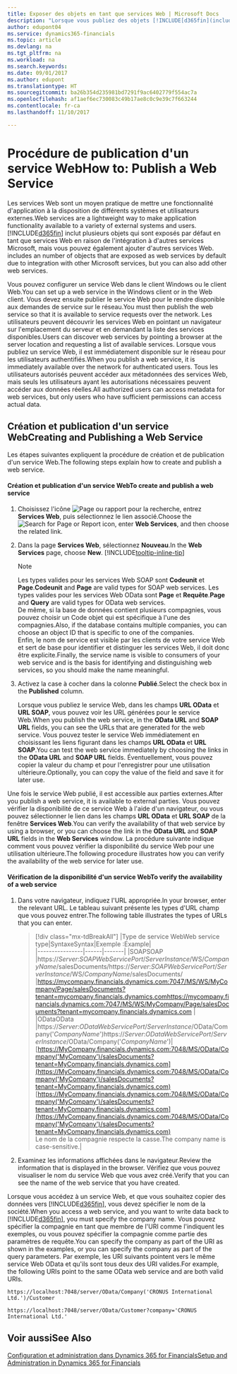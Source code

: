 ```yaml
---
title: Exposer des objets en tant que services Web | Microsoft Docs
description: "Lorsque vous publiez des objets [!INCLUDE[d365fin](includes/d365fin_md.md)] en tant que services Web, ils sont immédiatement disponibles sur le réseau."
author: edupont04
ms.service: dynamics365-financials
ms.topic: article
ms.devlang: na
ms.tgt_pltfrm: na
ms.workload: na
ms.search.keywords: 
ms.date: 09/01/2017
ms.author: edupont
ms.translationtype: HT
ms.sourcegitcommit: ba26b354d235981bd7291f9ac6402779f554ac7a
ms.openlocfilehash: af1aef6ec730083c49b17ae8c0c9e39c7f663244
ms.contentlocale: fr-ca
ms.lasthandoff: 11/10/2017

---
```

# <a name="how-to-publish-a-web-service"></a><span data-ttu-id="45a9f-103">Procédure de publication d'un service Web</span><span class="sxs-lookup"><span data-stu-id="45a9f-103">How to: Publish a Web Service</span></span>
<span data-ttu-id="45a9f-104">Les services Web sont un moyen pratique de mettre une fonctionnalité d'application à la disposition de différents systèmes et utilisateurs externes.</span><span class="sxs-lookup"><span data-stu-id="45a9f-104">Web services are a lightweight way to make application functionality available to a variety of external systems and users.</span></span> [!INCLUDE[d365fin](includes/d365fin_md.md)]<span data-ttu-id="45a9f-105"> inclut plusieurs objets qui sont exposés par défaut en tant que services Web en raison de l'intégration à d'autres services Microsoft, mais vous pouvez également ajouter d'autres services Web.</span><span class="sxs-lookup"><span data-stu-id="45a9f-105"> includes an number of objects that are exposed as web services by default due to integration with other Microsoft services, but you can also add other web services.</span></span>  

<span data-ttu-id="45a9f-106">Vous pouvez configurer un service Web dans le client Windows ou le client Web.</span><span class="sxs-lookup"><span data-stu-id="45a9f-106">You can set up a web service in the Windows client or in the Web client.</span></span> <span data-ttu-id="45a9f-107">Vous devez ensuite publier le service Web pour le rendre disponible aux demandes de service sur le réseau.</span><span class="sxs-lookup"><span data-stu-id="45a9f-107">You must then publish the web service so that it is available to service requests over the network.</span></span> <span data-ttu-id="45a9f-108">Les utilisateurs peuvent découvrir les services Web en pointant un navigateur sur l'emplacement du serveur et en demandant la liste des services disponibles.</span><span class="sxs-lookup"><span data-stu-id="45a9f-108">Users can discover web services by pointing a browser at the server location and requesting a list of available services.</span></span> <span data-ttu-id="45a9f-109">Lorsque vous publiez un service Web, il est immédiatement disponible sur le réseau pour les utilisateurs authentifiés.</span><span class="sxs-lookup"><span data-stu-id="45a9f-109">When you publish a web service, it is immediately available over the network for authenticated users.</span></span> <span data-ttu-id="45a9f-110">Tous les utilisateurs autorisés peuvent accéder aux métadonnées des services Web, mais seuls les utilisateurs ayant les autorisations nécessaires peuvent accéder aux données réelles.</span><span class="sxs-lookup"><span data-stu-id="45a9f-110">All authorized users can access metadata for web services, but only users who have sufficient permissions can access actual data.</span></span>

## <a name="creating-and-publishing-a-web-service"></a><span data-ttu-id="45a9f-111">Création et publication d'un service Web</span><span class="sxs-lookup"><span data-stu-id="45a9f-111">Creating and Publishing a Web Service</span></span>  
 <span data-ttu-id="45a9f-112">Les étapes suivantes expliquent la procédure de création et de publication d'un service Web.</span><span class="sxs-lookup"><span data-stu-id="45a9f-112">The following steps explain how to create and publish a web service.</span></span>  

#### <a name="to-create-and-publish-a-web-service"></a><span data-ttu-id="45a9f-113">Création et publication d'un service Web</span><span class="sxs-lookup"><span data-stu-id="45a9f-113">To create and publish a web service</span></span>  

1.  <span data-ttu-id="45a9f-114">Choisissez l'icône ![Page ou rapport pour la recherche](media/ui-search/search_small.png "icône Page ou rapport pour la recherche"), entrez **Services Web**, puis sélectionnez le lien associé.</span><span class="sxs-lookup"><span data-stu-id="45a9f-114">Choose the ![Search for Page or Report](media/ui-search/search_small.png "Search for Page or Report icon") icon, enter **Web Services**, and then choose the related link.</span></span>  

2.  <span data-ttu-id="45a9f-115">Dans la page **Services Web**, sélectionnez **Nouveau**.</span><span class="sxs-lookup"><span data-stu-id="45a9f-115">In the **Web Services** page, choose **New**.</span></span> [!INCLUDE[tooltip-inline-tip](includes/tooltip-inline-tip_md.md)]  

    > [!NOTE]  
    >  <span data-ttu-id="45a9f-116">Les types valides pour les services Web SOAP sont **Codeunit** et **Page**.</span><span class="sxs-lookup"><span data-stu-id="45a9f-116">**Codeunit** and **Page** are valid types for SOAP web services.</span></span> <span data-ttu-id="45a9f-117">Les types valides pour les services Web OData sont **Page** et **Requête**.</span><span class="sxs-lookup"><span data-stu-id="45a9f-117">**Page** and **Query** are valid types for OData web services.</span></span>  
    <span data-ttu-id="45a9f-118">De même, si la base de données contient plusieurs compagnies, vous pouvez choisir un Code objet qui est spécifique à l'une des compagnies.</span><span class="sxs-lookup"><span data-stu-id="45a9f-118">Also, if the database contains multiple companies, you can choose an object ID that is specific to one of the companies.</span></span>  
    <span data-ttu-id="45a9f-119">Enfin, le nom de service est visible par les clients de votre service Web et sert de base pour identifier et distinguer les services Web, il doit donc être explicite.</span><span class="sxs-lookup"><span data-stu-id="45a9f-119">Finally, the service name is visible to consumers of your web service and is the basis for identifying and distinguishing web services, so you should make the name meaningful.</span></span>

3.  <span data-ttu-id="45a9f-120">Activez la case à cocher dans la colonne **Publié**.</span><span class="sxs-lookup"><span data-stu-id="45a9f-120">Select the check box in the **Published** column.</span></span>  

     <span data-ttu-id="45a9f-121">Lorsque vous publiez le service Web, dans les champs **URL OData** et **URL SOAP**, vous pouvez voir les URL générées pour le service Web.</span><span class="sxs-lookup"><span data-stu-id="45a9f-121">When you publish the web service, in the **OData URL** and **SOAP URL** fields, you can see the URLs that are generated for the web service.</span></span> <span data-ttu-id="45a9f-122">Vous pouvez tester le service Web immédiatement en choisissant les liens figurant dans les champs **URL OData** et **URL SOAP**.</span><span class="sxs-lookup"><span data-stu-id="45a9f-122">You can test the web service immediately by choosing the links in the **OData URL** and **SOAP URL** fields.</span></span> <span data-ttu-id="45a9f-123">Éventuellement, vous pouvez copier la valeur du champ et pour l'enregistrer pour une utilisation ultérieure.</span><span class="sxs-lookup"><span data-stu-id="45a9f-123">Optionally, you can copy the value of the field and save it for later use.</span></span>  

<span data-ttu-id="45a9f-124">Une fois le service Web publié, il est accessible aux parties externes.</span><span class="sxs-lookup"><span data-stu-id="45a9f-124">After you publish a web service, it is available to external parties.</span></span> <span data-ttu-id="45a9f-125">Vous pouvez vérifier la disponibilité de ce service Web à l'aide d'un navigateur, ou vous pouvez sélectionner le lien dans les champs **URL OData** et **URL SOAP** de la fenêtre **Services Web**.</span><span class="sxs-lookup"><span data-stu-id="45a9f-125">You can verify the availability of that web service by using a browser, or you can choose the link in the **OData URL** and **SOAP URL** fields in the **Web Services** window.</span></span> <span data-ttu-id="45a9f-126">La procédure suivante indique comment vous pouvez vérifier la disponibilité du service Web pour une utilisation ultérieure.</span><span class="sxs-lookup"><span data-stu-id="45a9f-126">The following procedure illustrates how you can verify the availability of the web service for later use.</span></span>  

#### <a name="to-verify-the-availability-of-a-web-service"></a><span data-ttu-id="45a9f-127">Vérification de la disponibilité d'un service Web</span><span class="sxs-lookup"><span data-stu-id="45a9f-127">To verify the availability of a web service</span></span>  

1.  <span data-ttu-id="45a9f-128">Dans votre navigateur, indiquez l'URL appropriée.</span><span class="sxs-lookup"><span data-stu-id="45a9f-128">In your browser, enter the relevant URL.</span></span> <span data-ttu-id="45a9f-129">Le tableau suivant présente les types d'URL champ que vous pouvez entrer.</span><span class="sxs-lookup"><span data-stu-id="45a9f-129">The following table illustrates the types of URLs that you can enter.</span></span>  

    >    [!div class="mx-tdBreakAll"]
    >    |<span data-ttu-id="45a9f-130">Type de service Web</span><span class="sxs-lookup"><span data-stu-id="45a9f-130">Web service type</span></span>|<span data-ttu-id="45a9f-131">Syntaxe</span><span class="sxs-lookup"><span data-stu-id="45a9f-131">Syntax</span></span>|<span data-ttu-id="45a9f-132">Exemple :</span><span class="sxs-lookup"><span data-stu-id="45a9f-132">Example</span></span>|  
    >    |----------------|------|-------|
    >    |<span data-ttu-id="45a9f-133">SOAP</span><span class="sxs-lookup"><span data-stu-id="45a9f-133">SOAP</span></span> |<span data-ttu-id="45a9f-134">https://*Server*:*SOAPWebServicePort*/*ServerInstance*/WS/*CompanyName*/salesDocuments/</span><span class="sxs-lookup"><span data-stu-id="45a9f-134">https://*Server*:*SOAPWebServicePort*/*ServerInstance*/WS/*CompanyName*/salesDocuments/</span></span> |<span data-ttu-id="45a9f-135">https://mycompany.financials.dynamics.com:7047/MS/WS/MyCompany/Page/salesDocuments?tenant=mycompany.financials.dynamics.com</span><span class="sxs-lookup"><span data-stu-id="45a9f-135">https://mycompany.financials.dynamics.com:7047/MS/WS/MyCompany/Page/salesDocuments?tenant=mycompany.financials.dynamics.com</span></span> |  
    >    |<span data-ttu-id="45a9f-136">OData</span><span class="sxs-lookup"><span data-stu-id="45a9f-136">OData</span></span> |<span data-ttu-id="45a9f-137">https://*Server*:*ODataWebServicePort*/*ServerInstance*/OData/Company('*CompanyName*')</span><span class="sxs-lookup"><span data-stu-id="45a9f-137">https://*Server*:*ODataWebServicePort*/*ServerInstance*/OData/Company('*CompanyName*')</span></span>|<span data-ttu-id="45a9f-138">[https://MyCompany.financials.dynamics.com:7048/MS/OData/Company('MyCompany')/salesDocuments?tenant=MyCompany.financials.dynamics.com](https://MyCompany.financials.dynamics.com:7048/MS/OData/Company('MyCompany')/salesDocuments?tenant=MyCompany.financials.dynamics.com)</span><span class="sxs-lookup"><span data-stu-id="45a9f-138">[https://MyCompany.financials.dynamics.com:7048/MS/OData/Company('MyCompany')/salesDocuments?tenant=MyCompany.financials.dynamics.com](https://MyCompany.financials.dynamics.com:7048/MS/OData/Company('MyCompany')/salesDocuments?tenant=MyCompany.financials.dynamics.com)</span></span> <br />    <span data-ttu-id="45a9f-139">Le nom de la compagnie respecte la casse.</span><span class="sxs-lookup"><span data-stu-id="45a9f-139">The company name is case-sensitive.</span></span>|

2.  <span data-ttu-id="45a9f-140">Examinez les informations affichées dans le navigateur.</span><span class="sxs-lookup"><span data-stu-id="45a9f-140">Review the information that is displayed in the browser.</span></span> <span data-ttu-id="45a9f-141">Vérifiez que vous pouvez visualiser le nom du service Web que vous avez créé.</span><span class="sxs-lookup"><span data-stu-id="45a9f-141">Verify that you can see the name of the web service that you have created.</span></span>  

 <span data-ttu-id="45a9f-142">Lorsque vous accédez à un service Web, et que vous souhaitez copier des données vers [!INCLUDE[d365fin](includes/d365fin_md.md)], vous devez spécifier le nom de la société.</span><span class="sxs-lookup"><span data-stu-id="45a9f-142">When you access a web service, and you want to write data back to [!INCLUDE[d365fin](includes/d365fin_md.md)], you must specify the company name.</span></span> <span data-ttu-id="45a9f-143">Vous pouvez spécifier la compagnie en tant que membre de l'URI comme l'indiquent les exemples, ou vous pouvez spécifier la compagnie comme partie des paramètres de requête.</span><span class="sxs-lookup"><span data-stu-id="45a9f-143">You can specify the company as part of the URI as shown in the examples, or you can specify the company as part of the query parameters.</span></span> <span data-ttu-id="45a9f-144">Par exemple, les URI suivants pointent vers le même service Web OData et qu'ils sont tous deux des URI valides.</span><span class="sxs-lookup"><span data-stu-id="45a9f-144">For example, the following URIs point to the same OData web service and are both valid URIs.</span></span>  

```  
https://localhost:7048/server/OData/Company('CRONUS International Ltd.')/Customer  
```  

```  
https://localhost:7048/server/OData/Customer?company='CRONUS International Ltd.'  
```  

## <a name="see-also"></a><span data-ttu-id="45a9f-145">Voir aussi</span><span class="sxs-lookup"><span data-stu-id="45a9f-145">See Also</span></span>  
[<span data-ttu-id="45a9f-146">Configuration et administration dans Dynamics 365 for Financials</span><span class="sxs-lookup"><span data-stu-id="45a9f-146">Setup and Administration in Dynamics 365 for Financials</span></span>](admin-setup-and-administration.md)  

